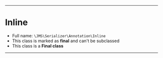 ***

# Inline

* Full name: `\JMS\Serializer\Annotation\Inline`
* This class is marked as **final** and can't be subclassed
* This class is a **Final class**

***

